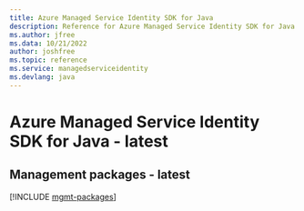 ```yaml
---
title: Azure Managed Service Identity SDK for Java
description: Reference for Azure Managed Service Identity SDK for Java
ms.author: jfree
ms.data: 10/21/2022
author: joshfree
ms.topic: reference
ms.service: managedserviceidentity
ms.devlang: java
---
```

# Azure Managed Service Identity SDK for Java - latest

## Management packages - latest
[!INCLUDE [mgmt-packages](managed-service-identity-mgmt-index.md)]